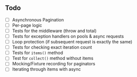 ## Todo

- [ ] Asynchronous Pagination
- [ ] Per-page logic
- [ ] Tests for the middleware (throw and total)
- [ ] Tests for exception handlers on pools & async requests
- [ ] Loop protection (if subsequent request is exactly the same)
- [ ] Tests for checking exact iteration count 
- [ ] Tests for `items()` method
- [ ] Test for `collect()` method without items
- [ ] Mocking/Fixture recording for paginators
- [ ] Iterating through items with async
